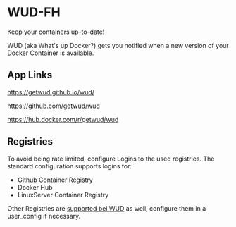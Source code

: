 # WUD-FH

Keep your containers up-to-date!

WUD (aka What's up Docker?) gets you notified when a new version of your Docker Container is available.

## App Links

<https://getwud.github.io/wud/>

<https://github.com/getwud/wud>

<https://hub.docker.com/r/getwud/wud>

## Registries

To avoid being rate limited, configure Logins to the used registries.
The standard configuration supports logins for:

- Github Container Registry
- Docker Hub
- LinuxServer Container Registry

Other Registries are [supported bei WUD](https://getwud.github.io/wud/#/configuration/registries/) as well, configure them in a user_config if necessary.
